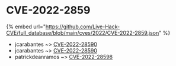# CVE-2022-2859
{% embed url="https://github.com/Live-Hack-CVE/full_database/blob/main/cves/2022/CVE-2022-2859.json" %}

* jcarabantes ~> [CVE-2022-28590](https://www.alice-snow.ru/2022/database/cve-2022-2859/cve-2022-28590-jcarabantes)
* jcarabantes ~> [CVE-2022-28590](https://www.alice-snow.ru/2022/database/cve-2022-2859/cve-2022-28590-jcarabantes)
* patrickdeanramos ~> [CVE-2022-28598](https://www.alice-snow.ru/2022/database/cve-2022-2859/cve-2022-28598-patrickdeanramos)